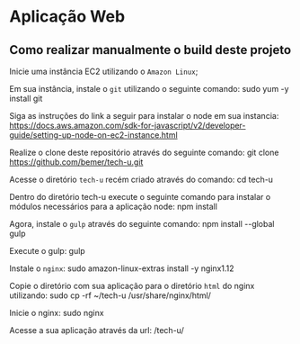 # Aplicação Web

## Como realizar manualmente o build deste projeto

Inicie uma instância EC2 utilizando o `Amazon Linux`;

Em sua instância, instale o `git` utilizando o seguinte comando:
    sudo yum -y install git

Siga as instruções do link a seguir para instalar o node em sua instancia:
    https://docs.aws.amazon.com/sdk-for-javascript/v2/developer-guide/setting-up-node-on-ec2-instance.html

Realize o clone deste repositório através do seguinte comando:
    git clone https://github.com/bemer/tech-u.git

Acesse o diretório `tech-u` recém criado através do comando:
    cd tech-u

Dentro do diretório tech-u execute o seguinte comando para instalar o módulos necessários para a aplicação node:
    npm install

Agora, instale o `gulp` através do seguinte comando:
    npm install --global gulp

Execute o gulp:
    gulp

Instale o `nginx`:
    sudo amazon-linux-extras install -y nginx1.12

Copie o diretório com sua aplicação para o diretório `html` do nginx utilizando:
    sudo cp -rf ~/tech-u /usr/share/nginx/html/

Inicie o nginx:
    sudo nginx

Acesse a sua aplicação através da url:
    <Hostname de sua instancia EC2>/tech-u/
